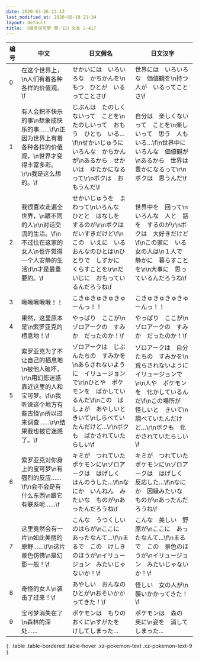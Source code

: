 ```yaml
---
date: 2020-03-26 23:13
last_modified_at: 2020-08-19 21:34
layout: default
title: 《精灵宝可梦 黑／白》文本 2-417
---
```

| 编号 | 中文 | 日文假名 | 日文汉字 |
| ---- | ---- | ---- | --- |
| 0 | 在这个世界上，\n人们有着各种各样的价值观。\f | せかいには　いろいろな　かちかんを\nもつ　ひとが　いるってことさ\f | 世界には　いろいろな　価値観を\n持つ　人が　いるってことさ\f |
| 1 | 有人会把不快乐的事\n想象成快乐的事……\f\n正因为世界上有着各种各样的价值观，\n世界才变得丰富多彩。\r\n我是这么想的。\f | じぶんは　たのしくないって　ことを\nたのしいって　おもう　ひとも　いる…\f\nせかいじゅうに　いろんな　かちかんが\nあるから　せかいは　ゆたかになるって\r\nボクは　おもうんだ\f | 自分は　楽しくないって　ことを\n楽しいって　思う　人も　いる…\f\n世界中に　いろんな　価値観が\nあるから　世界は　豊かになるって\r\nボクは　思うんだ\f |
| 2 | 我很喜欢走遍全世界，\n跟不同的人\r\n对话交流的生活。\f\n不过住在这家的女人\n也许觉得一个人安静的生活\f\n才是最重要的。\f | せかいじゅうを　まわって\nいろんな　ひとと　はなしを　するのが\r\nボクは　だいすきだけど\f\nこの　いえに　いる　おんなのひとは\nひとりで　しずかに　くらすことを\r\nだいじに　おもっているんだろうね\f | 世界中を　回って\nいろんな　人と　話を　するのが\r\nボクは　大好きだけど\f\nこの家に　いる　女の人は\n１人で　静かに　暮らすことを\r\n大事に　思っているんだろうね\f |
| 3 | 啾啾啾啾啾！！ | こきゅきゅきゅきゅーんっ！！ | こきゅきゅきゅきゅーんっ！！ |
| 4 | 果然，这里原本是\n索罗亚克的栖息地！\f | やっぱり　ここが\nゾロアークの　すみか　だったのか！\f | やっぱり　ここが\nゾロアークの　すみか　だったのか！\f |
| 5 | 索罗亚克为了不让自己的栖息地\n被他人破坏，\r\n用幻影迷惑靠近这里的人和宝可梦。\f\n我听说这个地方有些古怪\n所以过来调查……\r\n结果我也被它迷惑了。\f | ゾロアークは　じぶんたちの　すみかを\nあらされないように　イリュージョンで\r\nひとや　ポケモンを　ばかしているんだ\f\nこの　ばしょが　あやしいと　きいて\nしらべていたんだけど…\r\nボクも　ばかされていたらしい\f | ゾロアークは　自分たちの　すみかを\n荒らされないように　イリュージョンで\r\n人や　ポケモンを　化かしているんだ\f\nこの場所が　怪しいと　きいて\n調べていたんだけど…\r\nボクも　化かされていたらしい\f |
| 6 | 索罗亚克对你身上的宝可梦\n有强烈的反应……\f\n会不会是有什么东西\n跟它有联系呢……\f | キミが　つれていた　ポケモンに\nゾロアークは　はげしく　はんのうした…\f\nなにか　いんねん　みたいな　ものが\nあったんだろうね\f | キミが　つれていた　ポケモンに\nゾロアークは　はげしく　反応した…\f\nなにか　因縁みたいな　ものが\nあったんだろうね\f |
| 7 | 这里竟然会有一片\n如此美丽的原野……\f\n这片景色仿佛\n是幻影一般！\f | こんな　うつくしい　のはらが\nここに　あったなんて…\f\nまるで　この　けしきのほうが\nイリュージョン　みたいじゃないか！\f | こんな　美しい　野原が\nここに　あったなんて…\f\nまるで　この　景色のほうが\nイリュージョン　みたいじゃないか！\f |
| 8 | 奇怪的女人\n袭击了过来！\f | あやしい　おんなのひとが\nおそいかかってきた！\f | 怪しい　女の人が\n襲いかかってきた！\f |
| 9 | 宝可梦消失在了\n森林的深处…… | ポケモンは　もりの　おくに\nすがたを　けしてしまった… | ポケモンは　森の　奥に\n姿を　消してしまった… |
{: .table .table-bordered .table-hover .xz-pokemon-text .xz-pokemon-text-9 }